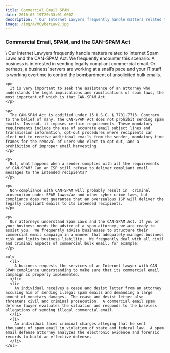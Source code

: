 ```yaml
---
title: Commercial Email SPAM
date: 2010-05-19T20:33:01.000Z
description: ' Our Internet Lawyers frequently handle matters related to Internet Spam Laws and the CAN-SPAM Act. We frequently encounter this scenario: A business is interested in sending legally compliant commercial email.'
image: /img/AVMCyberLaw2.jpg
---
```

### Commercial Email, SPAM, and the CAN-SPAM Act

\    Our Internet Lawyers frequently handle matters related to Internet Spam Laws and the CAN-SPAM Act. We frequently encounter this scenario: A business is interested in sending legally compliant commercial email. Or perhaps, a business&#8217; servers are working at a snail&#8217;s pace and your IT staff is working overtime to control the bombardment of unsolicited bulk emails.</p> 
    
    <p>
      It is very important to seek the assistance of an attorney who understands the legal implications and ramifications of spam laws, the most important of which is that CAN-SPAM Act.
    </p>
    
    <p>
      The CAN-SPAM Act is codified under 15 U.S.C. § 7701-7713. Contrary to the belief of many, the CAN-SPAM Act does not prohibit sending spam emails. Instead, it imposes certain requirements. These mandatory requirements include the use of accurate email subject lines and transmission information, opt-out procedures where recipients can elect not to receive additional emails from the sender, mandatory time frames for the removal of users who elect to opt-out, and a prohibition of improper email harvesting.
    </p>
    
    <p>
      But, what happens when a sender complies with all the requirements of CAN-SPAM? Can an ISP still refuse to deliver compliant email messages to the intended recipients?
    </p>
    
    <p>
      Non-compliance with CAN-SPAM will probably result in  criminal prosecution under SPAM laws</a> and other cyber crime laws, but compliance does not guarantee that an overzealous ISP will deliver the legally compliant emails to its intended recipients.
    </p>
    
    <p>
      Our attorneys understand Spam Laws and the CAN-SPAM Act. If you or your business needs the advice of a spam attorney, we are ready to assist you.  We frequently advise businesses to structure their commercial email campaign in a manner that adequately manages business risk and limits business liability.  We frequently deal with all civil and criminal aspects of commercial bulk email, for example:
    </p>
    
    <ul>
      <li>
        A business requests the services of an Internet lawyer with CAN-SPAM compliance understanding to make sure that its commercial email campaign is properly implemented.
      </li>
      <li>
        An individual receives a cease and desist letter from an attorney accusing him of sending illegal spam emails and demanding a large amount of monetary damages.  The cease and desist letter also threatens civil and criminal prosecution.  A commercial email spam defense lawyer evaluates the situation and responds to the baseless allegations of sending illegal commercial email.
      </li>
      <li>
        An individual faces criminal charges alleging that he sent thousands of spam email in violation of state and federal law.  A spam email defense attorney analyzes the electronic evidence and forensic records to build an effective defense.
      </li>
    </ul>
